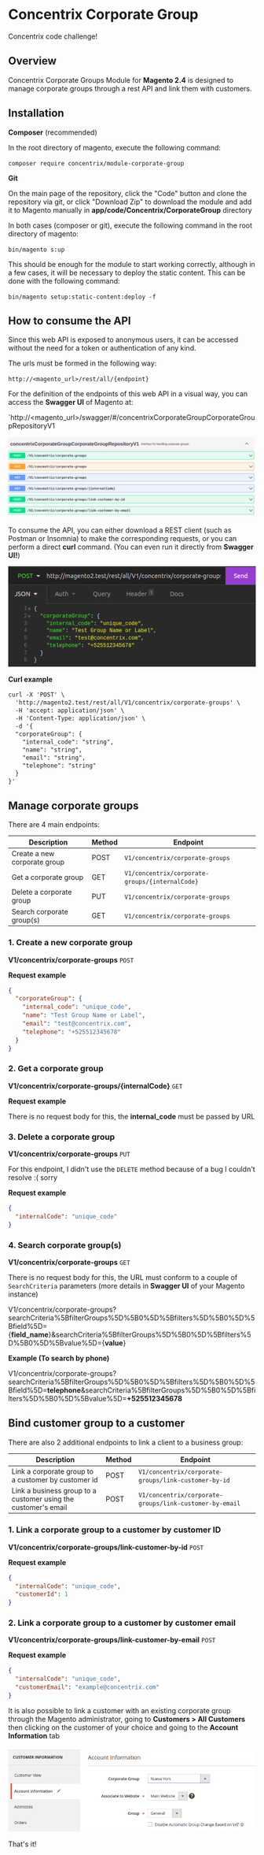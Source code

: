 # Concentrix Corporate Group
Concentrix code challenge!

## Overview
Concentrix Corporate Groups Module for **Magento 2.4** is designed to manage corporate groups through a rest API and link them with customers.


## Installation

**Composer** (recommended)

In the root directory of magento, execute the following command:

`composer require concentrix/module-corporate-group`


**Git**

On the main page of the repository, click the "Code" button and clone the repository via git, or click "Download Zip" to download the module and add it to Magento manually in **app/code/Concentrix/CorporateGroup** directory

In both cases (composer or git), execute the following command in the root directory of magento:

`bin/magento s:up`

This should be enough for the module to start working correctly, although in a few cases, it will be necessary to deploy the static content. This can be done with the following command:


`bin/magento setup:static-content:deploy -f`


## How to consume the API
Since this web API is exposed to anonymous users, it can be accessed without the need for a token or authentication of any kind.

The urls must be formed in the following way:

`http://<magento_url>/rest/all/{endpoint}`

For the definition of the endpoints of this web API in a visual way, you can access the **Swagger UI** of Magento at:

`http://<magento_url>/swagger/#/concentrixCorporateGroupCorporateGroupRepositoryV1

![Swagger api definition](/swagger.png)

To consume the API, you can either download a REST client (such as Postman or Insomnia) to make the corresponding requests, or you can perform a direct **curl** command. (You can even run it directly from **Swagger UI!**)

![REST client request example](/insomnia.png)

**Curl example**

```curl
curl -X 'POST' \
  'http://magento2.test/rest/all/V1/concentrix/corporate-groups' \
  -H 'accept: application/json' \
  -H 'Content-Type: application/json' \
  -d '{
  "corporateGroup": {
    "internal_code": "string",
    "name": "string",
    "email": "string",
    "telephone": "string"
  }
}'
```

## Manage corporate groups

There are 4 main endpoints:

| Description | Method | Endpoint |
| --- | --- | --- |
| Create a new corporate group | POST |`V1/concentrix/corporate-groups`|
| Get a corporate group | GET |`V1/concentrix/corporate-groups/{internalCode}`|
| Delete a corporate group | PUT |`V1/concentrix/corporate-groups`|
| Search corporate group(s) | GET |`V1/concentrix/corporate-groups`|

### 1. Create a new corporate group
**V1/concentrix/corporate-groups** `POST`


**Request example**

```json
{
  "corporateGroup": {
    "internal_code": "unique_code",
    "name": "Test Group Name or Label",
    "email": "test@concentrix.com",
    "telephone": "+525512345678"
  }
}
```

### 2. Get a corporate group
**V1/concentrix/corporate-groups/{internalCode}** `GET`


**Request example**

There is no request body for this, the **internal_code** must be passed by URL


### 3. Delete a corporate group
**V1/concentrix/corporate-groups** `PUT`


For this endpoint, I didn't use the `DELETE` method because of a bug I couldn't resolve :( sorry 

**Request example**

```json
{
  "internalCode": "unique_code"
}
```

### 4. Search corporate group(s)
**V1/concentrix/corporate-groups** `GET`


There is no request body for this, the URL must conform to a couple of `SearchCriteria` parameters (more details in **Swagger UI** of your Magento instance)

V1/concentrix/corporate-groups?searchCriteria%5BfilterGroups%5D%5B0%5D%5Bfilters%5D%5B0%5D%5Bfield%5D={**field_name**}&searchCriteria%5BfilterGroups%5D%5B0%5D%5Bfilters%5D%5B0%5D%5Bvalue%5D={**value**}


**Example (To search by phone)**

V1/concentrix/corporate-groups?searchCriteria%5BfilterGroups%5D%5B0%5D%5Bfilters%5D%5B0%5D%5Bfield%5D=**telephone**&searchCriteria%5BfilterGroups%5D%5B0%5D%5Bfilters%5D%5B0%5D%5Bvalue%5D=**+525512345678**

## Bind customer group to a customer

There are also 2 additional endpoints to link a client to a business group:

| Description | Method | Endpoint |
| --- | --- | --- |
| Link a corporate group to a customer by customer id | POST |`V1/concentrix/corporate-groups/link-customer-by-id`|
| Link a business group to a customer using the customer's email | POST |`V1/concentrix/corporate-groups/link-customer-by-email`|

### 1. Link a corporate group to a customer by customer ID
**V1/concentrix/corporate-groups/link-customer-by-id** `POST`


**Request example**

```json
{
  "internalCode": "unique_code",
  "customerId": 1
}
```

### 2. Link a corporate group to a customer by customer email
**V1/concentrix/corporate-groups/link-customer-by-email** `POST`


**Request example**

```json
{
  "internalCode": "unique_code",
  "customerEmail": "example@concentrix.com"
}
```
It is also possible to link a customer with an existing corporate group through the Magento administrator, going to **Customers > All Customers** then clicking on the customer of your choice and going to the **Account Information** tab

![REST client request example](/customer_admin.png)

That's it!
